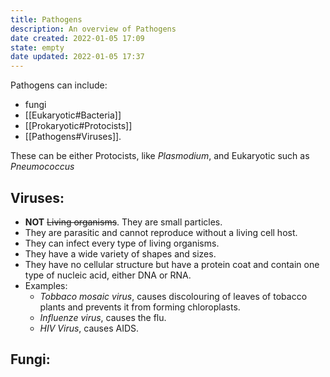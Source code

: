 ```yaml
---
title: Pathogens
description: An overview of Pathogens
date created: 2022-01-05 17:09
state: empty
date updated: 2022-01-05 17:37
---
```


Pathogens can include:
- fungi
- [[Eukaryotic#Bacteria]] 
- [[Prokaryotic#Protocists]] 
- [[Pathogens#Viruses]].

These can be either Protocists, like _Plasmodium_, and Eukaryotic such as _Pneumococcus_

## Viruses:

- **NOT** ~~Living organisms~~. They are small particles.
- They are parasitic and cannot reproduce without a living cell host.
- They can infect every type of living organisms.
- They have a wide variety of shapes and sizes.
- They have no cellular structure but have a protein coat and contain one type of nucleic acid, either DNA or RNA.
- Examples:
  - _Tobbaco mosaic virus_, causes discolouring of leaves of tobacco plants and prevents it from forming chloroplasts.
  - _Influenze virus_, causes the flu.
  - _HIV Virus_, causes AIDS.

## Fungi:
